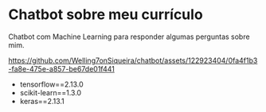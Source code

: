 # Chatbot sobre meu currículo
Chatbot com Machine Learning para responder algumas perguntas sobre mim.



https://github.com/Welling7onSiqueira/chatbot/assets/122923404/0fa4f1b3-fa8e-475e-a857-be67de01f441



* tensorflow==2.13.0
* scikit-learn==1.3.0
* keras==2.13.1
